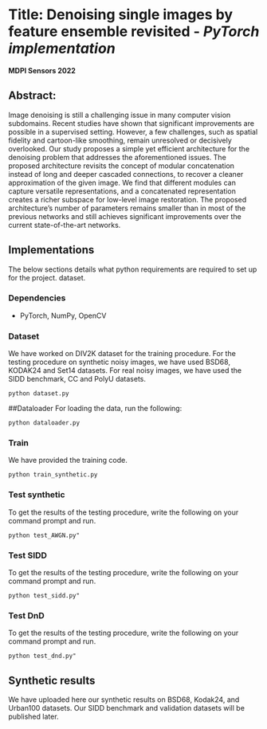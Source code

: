# Title: Denoising single images by feature ensemble revisited - _PyTorch implementation_

**MDPI Sensors 2022**

## Abstract:
Image denoising is still a challenging issue in many computer vision subdomains. Recent studies have shown that significant improvements are possible in a supervised setting. However, a few challenges, such as spatial fidelity and cartoon-like smoothing, remain unresolved or decisively overlooked. Our study proposes a simple yet efficient architecture for the denoising problem that addresses the aforementioned issues. The proposed architecture revisits the concept of modular concatenation instead of long and deeper cascaded connections, to recover a cleaner approximation of the given image. We find that different modules can capture versatile representations, and a concatenated representation creates a richer subspace for low-level image restoration. The proposed architecture’s number of parameters remains smaller than in most of the previous networks and still achieves significant improvements over the current state-of-the-art networks.

## Implementations

The below sections details what python requirements are required to set up for the project. 
dataset.

### Dependencies
- PyTorch, NumPy, OpenCV

### Dataset
We have worked on DIV2K dataset for the training procedure. For the testing procedure on synthetic noisy images, we have used BSD68, KODAK24 and Set14 datasets. For real noisy images, we have used the SIDD benchmark, CC and PolyU datasets.
```
python dataset.py 
```

##Dataloader
For loading the data, run the following: 
```
python dataloader.py 
```

### Train
We have provided the training code.  
```
python train_synthetic.py 
```

### Test synthetic
To get the results of the testing procedure, write the following on your command prompt and run. 

```
python test_AWGN.py"
```

### Test SIDD
To get the results of the testing procedure, write the following on your command prompt and run. 

```
python test_sidd.py"
```

### Test DnD
To get the results of the testing procedure, write the following on your command prompt and run. 

```
python test_dnd.py"
```
## Synthetic results 
We have uploaded here our synthetic results on BSD68, Kodak24, and Urban100 datasets. Our SIDD benchmark and validation datasets will be published later. 

